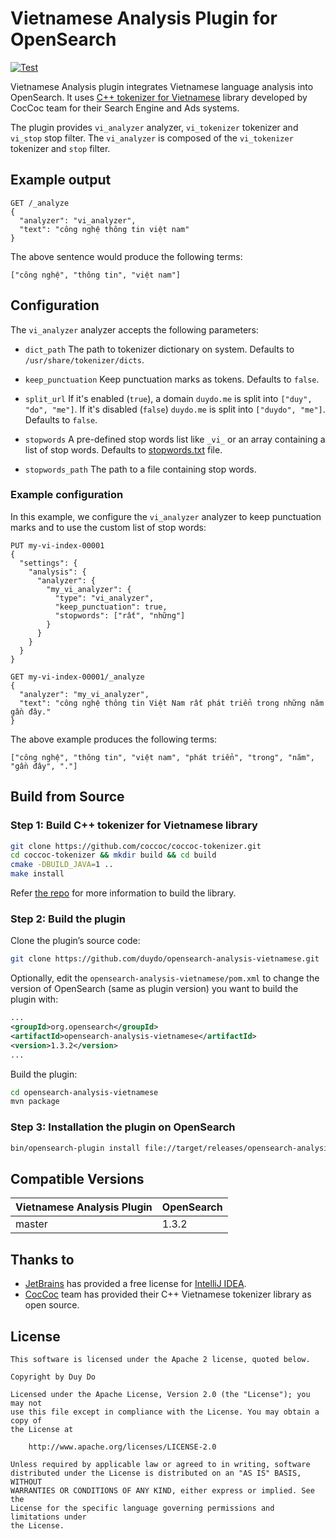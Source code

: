 # Vietnamese Analysis Plugin for OpenSearch

[![Test](https://github.com/duydo/opensearch-analysis-vietnamese/actions/workflows/test.yml/badge.svg)](https://github.com/duydo/opensearch-analysis-vietnamese/actions/workflows/test.yml)

Vietnamese Analysis plugin integrates Vietnamese language analysis into OpenSearch. It uses [C++ tokenizer for Vietnamese](https://github.com/coccoc/coccoc-tokenizer) library developed by
CocCoc team for their Search Engine and Ads systems.

The plugin provides `vi_analyzer` analyzer, `vi_tokenizer` tokenizer and `vi_stop` stop filter. The `vi_analyzer` is composed of the `vi_tokenizer` tokenizer and `stop` filter.

## Example output

```
GET /_analyze
{
  "analyzer": "vi_analyzer",
  "text": "công nghệ thông tin việt nam"
}
```
The above sentence would produce the following terms:
```
["công nghệ", "thông tin", "việt nam"]

```

## Configuration

The `vi_analyzer` analyzer accepts the following parameters:

- `dict_path` The path to tokenizer dictionary on system. Defaults to `/usr/share/tokenizer/dicts`.
- `keep_punctuation` Keep punctuation marks as tokens. Defaults to `false`.
- `split_url` If it's enabled (`true`), a domain `duydo.me` is split into  `["duy", "do", "me"]`.
  If it's disabled (`false`) `duydo.me` is split into `["duydo", "me"]`. Defaults to `false`.
  
- `stopwords` A pre-defined stop words list like `_vi_` or an array containing a list of stop words. Defaults to [stopwords.txt](src/main/resources/org/apache/lucene/analysis/vi/stopwords.txt) file. 
- `stopwords_path` The path to a file containing stop words.


### Example configuration
In this example, we configure the `vi_analyzer` analyzer to keep punctuation marks and to use the custom list of stop words:

```
PUT my-vi-index-00001
{
  "settings": {
    "analysis": {
      "analyzer": {
        "my_vi_analyzer": {
          "type": "vi_analyzer",
          "keep_punctuation": true,
          "stopwords": ["rất", "những"]
        }
      }
    }
  }
}

GET my-vi-index-00001/_analyze
{
  "analyzer": "my_vi_analyzer",
  "text": "công nghệ thông tin Việt Nam rất phát triển trong những năm gần đây."
}
```

The above example produces the following terms:
```
["công nghệ", "thông tin", "việt nam", "phát triển", "trong", "năm", "gần đây", "."]

```
## Build from Source
### Step 1: Build C++ tokenizer for Vietnamese library
```sh
git clone https://github.com/coccoc/coccoc-tokenizer.git
cd coccoc-tokenizer && mkdir build && cd build
cmake -DBUILD_JAVA=1 ..
make install
```

Refer [the repo](https://github.com/coccoc/coccoc-tokenizer) for more information to build the library.

### Step 2: Build the plugin

Clone the plugin’s source code:

```sh
git clone https://github.com/duydo/opensearch-analysis-vietnamese.git
```

Optionally, edit the `opensearch-analysis-vietnamese/pom.xml` to change the version of OpenSearch (same as plugin version) you want to build the plugin with:

```xml
...
<groupId>org.opensearch</groupId>
<artifactId>opensearch-analysis-vietnamese</artifactId>
<version>1.3.2</version>
...
 ```

Build the plugin:
```sh
cd opensearch-analysis-vietnamese
mvn package
```

### Step 3: Installation the plugin on OpenSearch

```sh
bin/opensearch-plugin install file://target/releases/opensearch-analysis-vietnamese-1.3.2.zip
```

## Compatible Versions
| Vietnamese Analysis Plugin | OpenSearch |
| -------------------------- |------------|
| master                     | 1.3.2      |

## Thanks to
- [JetBrains](https://www.jetbrains.com) has provided a free license for [IntelliJ IDEA](https://www.jetbrains.com/idea).
- [CocCoc](https://coccoc.com) team has provided their C++ Vietnamese tokenizer library as open source.

## License
    
    This software is licensed under the Apache 2 license, quoted below.

    Copyright by Duy Do

    Licensed under the Apache License, Version 2.0 (the "License"); you may not
    use this file except in compliance with the License. You may obtain a copy of
    the License at

        http://www.apache.org/licenses/LICENSE-2.0

    Unless required by applicable law or agreed to in writing, software
    distributed under the License is distributed on an "AS IS" BASIS, WITHOUT
    WARRANTIES OR CONDITIONS OF ANY KIND, either express or implied. See the
    License for the specific language governing permissions and limitations under
    the License.
